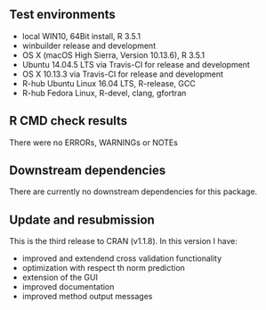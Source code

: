 ## Test environments
* local WIN10, 64Bit install, R 3.5.1
* winbuilder release and development
* OS X (macOS High Sierra, Version 10.13.6), R 3.5.1
* Ubuntu 14.04.5 LTS via Travis-CI for release and development
* OS X 10.13.3 via Travis-CI for release and development
* R-hub Ubuntu Linux 16.04 LTS, R-release, GCC
* R-hub Fedora Linux, R-devel, clang, gfortran

## R CMD check results
There were no ERRORs, WARNINGs or NOTEs

## Downstream dependencies
There are currently no downstream dependencies for this package.

## Update and resubmission
This is the third release to CRAN  (v1.1.8). In this version I have:

* improved and extendend cross validation functionality
* optimization with respect th norm prediction
* extension of the GUI
* improved documentation
* improved method output messages
